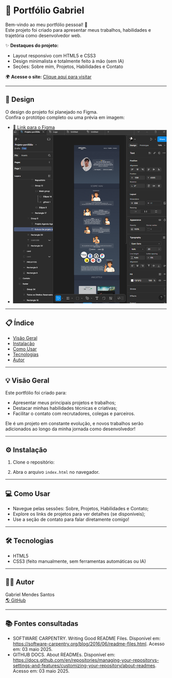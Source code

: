 # 🚀 Portfólio Gabriel

Bem-vindo ao meu portfólio pessoal! 🌟  
Este projeto foi criado para apresentar meus trabalhos, habilidades e trajetória como desenvolvedor web.

✨ **Destaques do projeto:**
- Layout responsivo com HTML5 e CSS3
- Design minimalista e totalmente feito à mão (sem IA)
- Seções: Sobre mim, Projetos, Habilidades e Contato

🌍 **Acesse o site:** [Clique aqui para visitar](https://vercel.com/gabriel-mendes-santos-projects/portifolio)

---

## 🎨 Design

O design do projeto foi planejado no Figma.  
Confira o protótipo completo ou uma prévia em imagem:

- [🔗 Link para o Figma](https://www.figma.com/design/3nNy7qzs1UFtSSbavYv4pE/Projeto-portif%C3%B3lio?node-id=54-153)
- ![Prévia do design](./Imagens/figma-design.png)

---

## 📋 Índice

- [Visão Geral](#visão-geral)
- [Instalação](#instalação)
- [Como Usar](#como-usar)
- [Tecnologias](#tecnologias)
- [Autor](#autor)

---

## 💡 Visão Geral

Este portfólio foi criado para:
- Apresentar meus principais projetos e trabalhos;
- Destacar minhas habilidades técnicas e criativas;
- Facilitar o contato com recrutadores, colegas e parceiros.

Ele é um projeto em constante evolução, e novos trabalhos serão adicionados ao longo da minha jornada como desenvolvedor!

---

## ⚙️ Instalação

1. Clone o repositório:

2. Abra o arquivo `index.html` no navegador.

---

## 💻 Como Usar

- Navegue pelas sessões: Sobre, Projetos, Habilidades e Contato;
- Explore os links de projetos para ver detalhes (se disponíveis);
- Use a seção de contato para falar diretamente comigo!

---

## 🛠️ Tecnologias

- HTML5
- CSS3 (feito manualmente, sem ferramentas automáticas ou IA)

---

## 👨‍💻 Autor

Gabriel Mendes Santos  
[🌎 GitHub](https://github.com/gabrieMS21)

---

## 📚 Fontes consultadas

- SOFTWARE CARPENTRY. Writing Good README Files. Disponível em: <https://software-carpentry.org/blog/2016/06/readme-files.html>. Acesso em: 03 maio 2025.  
- GITHUB DOCS. About READMEs. Disponível em: <https://docs.github.com/en/repositories/managing-your-repositorys-settings-and-features/customizing-your-repository/about-readmes>. Acesso em: 03 maio 2025.
